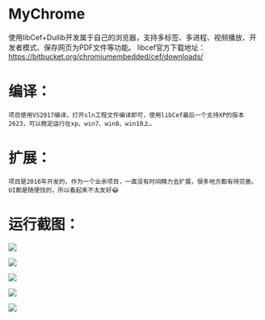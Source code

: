 # MyChrome
使用libCef+Duilib开发属于自己的浏览器，支持多标签、多进程、视频播放、开发者模式、保存网页为PDF文件等功能。
libcef官方下载地址：https://bitbucket.org/chromiumembedded/cef/downloads/


# 编译：  
    项目使用VS2017编译，打开sln工程文件编译即可，使用libCef最后一个支持XP的版本2623，可以稳定运行在xp、win7、win8、win10上。

# 扩展：  
    项目是2016年开发的，作为一个业余项目，一直没有时间精力去扩展，很多地方都有待完善。
    UI都是随便找的，所以看起来不太友好😂
    
    
# 运行截图：

![](https://raw.githubusercontent.com/JelinYao/MyChrome/master/img/1.png)

![](https://raw.githubusercontent.com/JelinYao/MyChrome/master/img/2.png)

![](https://raw.githubusercontent.com/JelinYao/MyChrome/master/img/3.png)

![](https://raw.githubusercontent.com/JelinYao/MyChrome/master/img/4.png)

![](https://raw.githubusercontent.com/JelinYao/MyChrome/master/img/5.png)
